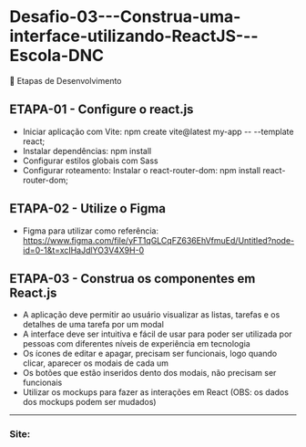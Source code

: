 # Desafio-03---Construa-uma-interface-utilizando-ReactJS---Escola-DNC
🎯 Etapas de Desenvolvimento

## ETAPA-01 - Configure o react.js
- Iniciar aplicação com Vite: npm create vite@latest my-app -- --template react;
- Instalar dependências: npm install
- Configurar estilos globais com Sass
- Configurar roteamento: Instalar o react-router-dom: npm install react-router-dom;

## ETAPA-02 - Utilize o Figma
- Figma para utilizar como referência: https://www.figma.com/file/yFT1qGLCqFZ636EhVfmuEd/Untitled?node-id=0-1&t=xcIHaJdlYO3V4X9H-0

## ETAPA-03 - Construa os componentes em React.js
- A aplicação deve permitir ao usuário visualizar as listas, tarefas e os detalhes de uma tarefa por um modal
- A interface deve ser intuitiva e fácil de usar para poder ser utilizada por pessoas com diferentes níveis de experiência em tecnologia
- Os ícones de editar e apagar, precisam ser funcionais, logo quando clicar, aparecer os modais de cada um
- Os botões que estão inseridos dento dos modais, não precisam ser funcionais
- Utilizar os mockups para fazer as interações em React (OBS: os dados dos mockups podem ser mudados)

---

### Site: 
